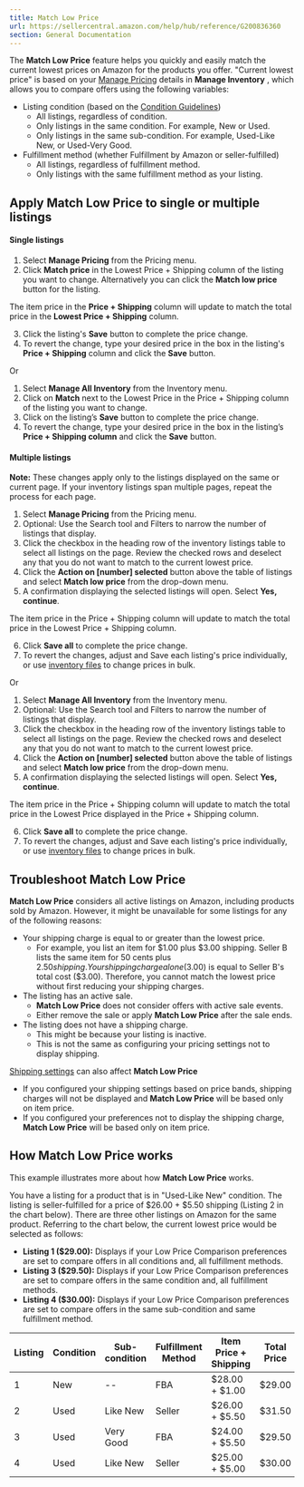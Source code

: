 ```yaml
---
title: Match Low Price
url: https://sellercentral.amazon.com/help/hub/reference/G200836360
section: General Documentation
---
```


The **Match Low Price** feature helps you quickly and easily match the current
lowest prices on Amazon for the products you offer. "Current lowest price" is
based on your [Manage Pricing](/inventory?viewId=PRICING) details in **Manage
Inventory** , which allows you to compare offers using the following
variables:

  * Listing condition (based on the [Condition Guidelines](/gp/help/200339950)) 
    * All listings, regardless of condition.
    * Only listings in the same condition. For example, New or Used.
    * Only listings in the same sub-condition. For example, Used-Like New, or Used-Very Good.
  * Fulfillment method (whether Fulfillment by Amazon or seller-fulfilled) 
    * All listings, regardless of fulfillment method.
    * Only listings with the same fulfillment method as your listing.

##  Apply Match Low Price to single or multiple listings

#### Single listings

  

  1. Select **Manage Pricing** from the Pricing menu.
  2. Click **Match price** in the Lowest Price + Shipping column of the listing you want to change. Alternatively you can click the **Match low price** button for the listing.

The item price in the **Price + Shipping** column will update to match the
total price in the **Lowest Price + Shipping** column.

  3. Click the listing's **Save** button to complete the price change.
  4. To revert the change, type your desired price in the box in the listing's **Price + Shipping** column and click the **Save** button.

Or

  

  1. Select **Manage All Inventory** from the Inventory menu.
  2. Click on **Match** next to the Lowest Price in the Price + Shipping column of the listing you want to change.
  3. Click on the listing’s **Save** button to complete the price change.
  4. To revert the change, type your desired price in the box in the listing’s **Price + Shipping column** and click the **Save** button.

#### Multiple listings

**Note:** These changes apply only to the listings displayed on the same or
current page. If your inventory listings span multiple pages, repeat the
process for each page.

  

  1. Select **Manage Pricing** from the Pricing menu.
  2. Optional: Use the Search tool and Filters to narrow the number of listings that display.
  3. Click the checkbox in the heading row of the inventory listings table to select all listings on the page. Review the checked rows and deselect any that you do not want to match to the current lowest price.
  4. Click the **Action on [number] selected** button above the table of listings and select **Match low price** from the drop-down menu.
  5. A confirmation displaying the selected listings will open. Select **Yes, continue**.

The item price in the Price + Shipping column will update to match the total
price in the Lowest Price + Shipping column.

  6. Click **Save all** to complete the price change.
  7. To revert the changes, adjust and Save each listing's price individually, or use [inventory files](/gp/help/1641) to change prices in bulk.

Or

  

  1. Select **Manage All Inventory** from the Inventory menu.
  2. Optional: Use the Search tool and Filters to narrow the number of listings that display.
  3. Click the checkbox in the heading row of the inventory listings table to select all listings on the page. Review the checked rows and deselect any that you do not want to match to the current lowest price.
  4. Click the **Action on [number] selected** button above the table of listings and select **Match low price** from the drop-down menu.
  5. A confirmation displaying the selected listings will open. Select **Yes, continue**.

The item price in the Price + Shipping column will update to match the total
price in the Lowest Price displayed in the Price + Shipping column.

  6. Click **Save all** to complete the price change.
  7. To revert the changes, adjust and Save each listing's price individually, or use [inventory files](/gp/help/1641) to change prices in bulk.

##  Troubleshoot Match Low Price

**Match Low Price** considers all active listings on Amazon, including
products sold by Amazon. However, it might be unavailable for some listings
for any of the following reasons:

  * Your shipping charge is equal to or greater than the lowest price. 
    * For example, you list an item for $1.00 plus $3.00 shipping. Seller B lists the same item for 50 cents plus $2.50 shipping. Your shipping charge alone ($3.00) is equal to Seller B's total cost ($3.00). Therefore, you cannot match the lowest price without first reducing your shipping charges.
  * The listing has an active sale. 
    * **Match Low Price** does not consider offers with active sale events.
    * Either remove the sale or apply **Match Low Price** after the sale ends.
  * The listing does not have a shipping charge. 
    * This might be because your listing is inactive.
    * This is not the same as configuring your pricing settings not to display shipping.

[Shipping settings](/sbr/ref=xx_shipset_dnav_xx#shipping_templates) can also
affect **Match Low Price**

  * If you configured your shipping settings based on price bands, shipping charges will not be displayed and **Match Low Price** will be based only on item price.
  * If you configured your preferences not to display the shipping charge, **Match Low Price** will be based only on item price.

##  How Match Low Price works

This example illustrates more about how **Match Low Price** works.

You have a listing for a product that is in "Used-Like New" condition. The
listing is seller-fulfilled for a price of $26.00 + $5.50 shipping (Listing 2
in the chart below). There are three other listings on Amazon for the same
product. Referring to the chart below, the current lowest price would be
selected as follows:

  * **Listing 1 ($29.00):** Displays if your Low Price Comparison preferences are set to compare offers in all conditions and, all fulfillment methods.
  * **Listing 3 ($29.50):** Displays if your Low Price Comparison preferences are set to compare offers in the same condition and, all fulfillment methods.
  * **Listing 4 ($30.00):** Displays if your Low Price Comparison preferences are set to compare offers in the same sub-condition and same fulfillment method.

Listing | Condition | Sub-condition | Fulfillment Method | Item Price + Shipping | Total Price  
---|---|---|---|---|---  
1 | New | \-- | FBA | $28.00 + $1.00 | $29.00  
2 | Used | Like New | Seller | $26.00 + $5.50 | $31.50  
3 | Used | Very Good | FBA | $24.00 + $5.50 | $29.50  
4 | Used | Like New | Seller | $25.00 + $5.00 | $30.00  
  
##

